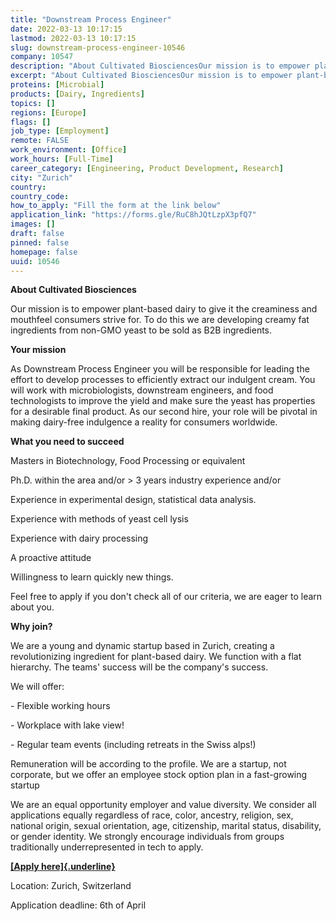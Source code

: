 ```yaml
---
title: "Downstream Process Engineer"
date: 2022-03-13 10:17:15
lastmod: 2022-03-13 10:17:15
slug: downstream-process-engineer-10546
company: 10547
description: "About Cultivated BiosciencesOur mission is to empower plant-based dairy to give it the creaminess and mouthfeel consumers strive for. To do this we are developing creamy fat ingredients from non-GMO yeast to be sold as B2B ingredients.Your mission"
excerpt: "About Cultivated BiosciencesOur mission is to empower plant-based dairy to give it the creaminess and mouthfeel consumers strive for. To do this we are developing creamy fat ingredients from non-GMO yeast to be sold as B2B ingredients.Your mission"
proteins: [Microbial]
products: [Dairy, Ingredients]
topics: []
regions: [Europe]
flags: []
job_type: [Employment]
remote: FALSE
work_environment: [Office]
work_hours: [Full-Time]
career_category: [Engineering, Product Development, Research]
city: "Zurich"
country: 
country_code: 
how_to_apply: "Fill the form at the link below"
application_link: "https://forms.gle/RuC8hJQtLzpX3pfQ7"
images: []
draft: false
pinned: false
homepage: false
uuid: 10546
---
```

**About Cultivated Biosciences**

Our mission is to empower plant-based dairy to give it the creaminess
and mouthfeel consumers strive for. To do this we are developing creamy
fat ingredients from non-GMO yeast to be sold as B2B ingredients.

**Your mission**

As Downstream Process Engineer you will be responsible for leading the
effort to develop processes to efficiently extract our indulgent cream.
You will work with microbiologists, downstream engineers, and food
technologists to improve the yield and make sure the yeast has
properties for a desirable final product. As our second hire, your role
will be pivotal in making dairy-free indulgence a reality for consumers
worldwide.

**What you need to succeed**

Masters in Biotechnology, Food Processing or equivalent

Ph.D. within the area and/or \> 3 years industry experience and/or 

Experience in experimental design, statistical data analysis.

Experience with methods of yeast cell lysis

Experience with dairy processing

A proactive attitude

Willingness to learn quickly new things. 

Feel free to apply if you don\'t check all of our criteria, we are eager
to learn about you.

**Why join?**

We are a young and dynamic startup based in Zurich, creating a
revolutionizing ingredient for plant-based dairy. We function with a
flat hierarchy. The teams' success will be the company's success. 

We will offer:

\- Flexible working hours

\- Workplace with lake view!

\- Regular team events (including retreats in the Swiss alps!)

Remuneration will be according to the profile. We are a startup, not
corporate, but we offer an employee stock option plan in a fast-growing
startup

We are an equal opportunity employer and value diversity. We consider
all applications equally regardless of race, color, ancestry, religion,
sex, national origin, sexual orientation, age, citizenship, marital
status, disability, or gender identity. We strongly encourage
individuals from groups traditionally underrepresented in tech to apply.

[**[Apply here]{.underline}**](https://forms.gle/RuC8hJQtLzpX3pfQ7)

Location: Zurich, Switzerland

Application deadline: 6th of April
